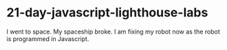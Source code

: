 # 21-day-javascript-lighthouse-labs
I went to space. My spaceship broke. I am fixing my robot now as the robot is programmed in Javascript.
